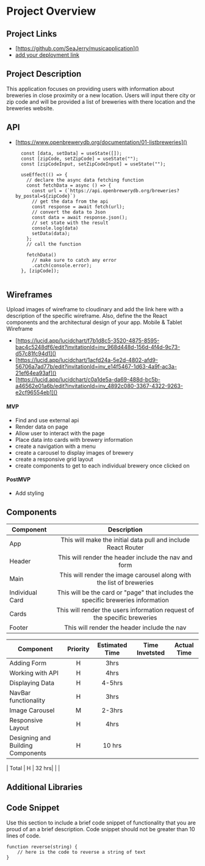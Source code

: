 # Project Overview

## Project Links

- [https://github.com/SeaJerry/musicapplication]()
- [add your deployment link]()

## Project Description


This application focuses on providing users with information about breweries in close proximity or a new location. Users will input there city or zip code and will be provided a list of breweries with there location and the breweries website. 

## API

- [https://www.openbrewerydb.org/documentation/01-listbreweries]()


        const [data, setData] = useState([]);
        const [zipCode, setZipCode] = useState("");
        const [zipCodeInput, setZipCodeInput] = useState("");

        useEffect(() => {
          // declare the async data fetching function
          const fetchData = async () => {
            const url = (`https://api.openbrewerydb.org/breweries?by_postal=${zipCode}`)
            // get the data from the api
            const response = await fetch(url);
            // convert the data to Json
            const data = await response.json();
            // set state with the result
            console.log(data)
            setData(data);
          };
          // call the function

          fetchData()
            // make sure to catch any error
            .catch(console.error);
        }, [zipCode]);


```

```


## Wireframes

Upload images of wireframe to cloudinary and add the link here with a description of the specific wireframe. Also, define the the React components and the architectural design of your app.
Mobile & Tablet Wireframe
- [https://lucid.app/lucidchart/f7b1d8c5-3520-4875-8595-bac4c5248df6/edit?invitationId=inv_968d448d-156d-4f4d-9c73-d57c81fc94d1]()
- [https://lucid.app/lucidchart/1acfd24a-5e2d-4802-afd9-56706a7ad77b/edit?invitationId=inv_e14f5467-1d63-4a9f-ac3a-21ef64ea93af]()
- [https://lucid.app/lucidchart/c0a1de5a-da69-488d-bc5b-a46562e01a6b/edit?invitationId=inv_4892c080-3367-4322-9263-e2cf96554eb1]()



#### MVP 
- Find and use external api 
- Render data on page 
- Allow user to interact with the page
- Place data into cards with brewery information
- create a navigation with a menu
- create a carousel to display images of brewery 
- create a responsive grid layout
- create components to get to each individual brewery once clicked on
  

#### PostMVP 

- Add styling


## Components

| Component | Description | 
| --- | :---: |  
| App | This will make the initial data pull and include React Router| 
| Header | This will render the header include the nav and form | 
| Main | This will render the image carousel along with the list of breweries |
| Individual Card| This will be the card or "page" that includes the specific breweries information |
| Cards | This will render the users information request of the specific breweries |
| Footer | This will render the header include the nav | 




| Component | Priority | Estimated Time | Time Invetsted | Actual Time |
| --- | :---: |  :---: | :---: | :---: |
| Adding Form | H | 3hrs| |  |
| Working with API | H | 4hrs|  |  |
| Displaying Data | H| 4-5hrs| |
| NavBar functionality | H |3hrs | | |
| Image Carousel| M |2-3hrs | | |
| Responsive Layout | H |4hrs | | |
| Designing and Building Components | H |10 hrs | | |

| Total | H | 32 hrs|  | |

## Additional Libraries
 

## Code Snippet

Use this section to include a brief code snippet of functionality that you are proud of an a brief description.  Code snippet should not be greater than 10 lines of code. 

```
function reverse(string) {
	// here is the code to reverse a string of text
}
```